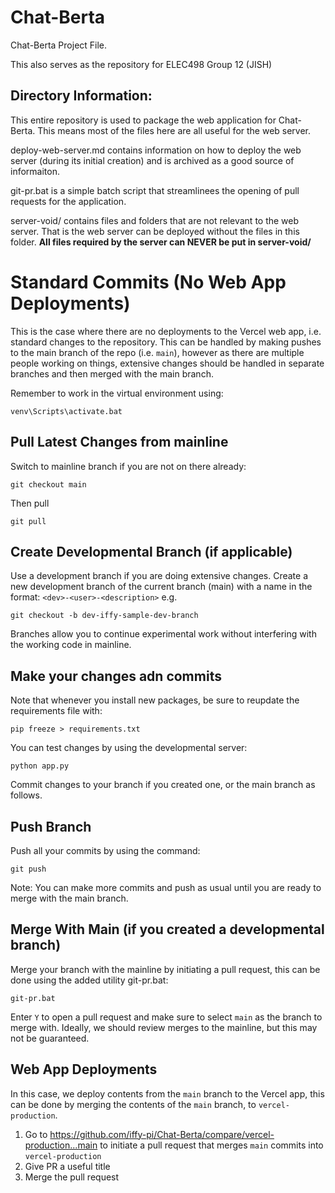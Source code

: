 # Chat-Berta
Chat-Berta Project File.

This also serves as the repository for ELEC498 Group 12 (JISH)

## Directory Information:
This entire repository is used to package the web application for Chat-Berta. This means most of the files here are all useful for the web server.

deploy-web-server.md contains information on how to deploy the web server (during its initial creation) and is archived as a good source of informaiton.

git-pr.bat is a simple batch script that streamlinees the opening of pull requests for the application.

server-void/ contains files and folders that are not relevant to the web server. That is the web server can be deployed without the files in this folder. **All files required by the server can NEVER be put in server-void/**

# Standard Commits (No Web App Deployments)
This is the case where there are no deployments to the Vercel web app, i.e. standard changes to the repository. This can be handled by making pushes to the main branch of the repo (i.e. `main`), however as there are multiple people working on things, extensive changes should be handled in separate branches and then merged with the main branch.

Remember to work in the virtual environment using:
```
venv\Scripts\activate.bat
```

## Pull Latest Changes from mainline
Switch to mainline branch if you are not on there already:
```
git checkout main
```
Then pull
```
git pull
```

## Create Developmental Branch (if applicable)
Use a development branch if you are doing extensive changes. Create a new development branch of the current branch (main) with a name in the format: `<dev>-<user>-<description>` e.g.
```
git checkout -b dev-iffy-sample-dev-branch
```

Branches allow you to continue experimental work without interfering with the working code in mainline.

## Make your changes adn commits
Note that whenever you install new packages, be sure to reupdate the requirements file with:
```
pip freeze > requirements.txt
```
You can test changes by using the developmental server:
```
python app.py
```

Commit changes to your branch if you created one, or the main branch as follows.

## Push Branch
Push all your commits by using the command:
```
git push
```
Note: You can make more commits and push as usual until you are ready to merge with the main branch.

## Merge With Main (if you created a developmental branch)
Merge your branch with the mainline by initiating a pull request, this can be done using the added utility git-pr.bat:
```
git-pr.bat
```
Enter `Y` to open a pull request and make sure to select `main` as the branch to merge with.
Ideally, we should review merges to the mainline, but this may not be guaranteed.

## Web App Deployments
In this case, we deploy contents from the `main` branch to the Vercel app, this can be done by merging the contents of the `main` branch, to `vercel-production`.

1. Go to https://github.com/iffy-pi/Chat-Berta/compare/vercel-production...main to initiate a pull request that merges `main` commits into `vercel-production`
2. Give PR a useful title
3. Merge the pull request
